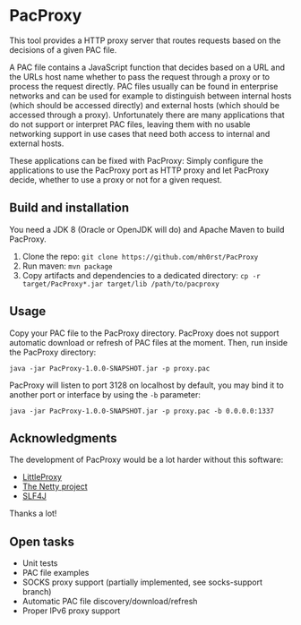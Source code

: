 # PacProxy
This tool provides a HTTP proxy server that routes requests based on the decisions of a given PAC file.

A PAC file contains a JavaScript function that decides based on a URL and the URLs host name whether to pass the request through a proxy or to process the request directly. PAC files usually can be found in enterprise networks and can be used for example to distinguish between internal hosts (which should be accessed directly) and external hosts (which should be accessed through a proxy). Unfortunately there are many applications that do not support or interpret PAC files, leaving them with no usable networking support in use cases that need both access to internal and external hosts.

These applications can be fixed with PacProxy: Simply configure the applications to use the PacProxy port as HTTP proxy and let PacProxy decide, whether to use a proxy or not for a given request.

## Build and installation
You need a JDK 8 (Oracle or OpenJDK will do) and Apache Maven to build PacProxy.
1. Clone the repo: ```git clone https://github.com/mh0rst/PacProxy```
2. Run maven: ```mvn package```
3. Copy artifacts and dependencies to a dedicated directory: ```cp -r target/PacProxy*.jar target/lib /path/to/pacproxy```

## Usage
Copy your PAC file to the PacProxy directory. PacProxy does not support automatic download or refresh of PAC files at the moment.
Then, run inside the PacProxy directory:

	java -jar PacProxy-1.0.0-SNAPSHOT.jar -p proxy.pac

PacProxy will listen to port 3128 on localhost by default, you may bind it to another port or interface by using the ```-b``` parameter:

	java -jar PacProxy-1.0.0-SNAPSHOT.jar -p proxy.pac -b 0.0.0.0:1337

## Acknowledgments
The development of PacProxy would be a lot harder without this software:
* [LittleProxy](https://github.com/adamfisk/LittleProxy)
* [The Netty project](https://netty.io/)
* [SLF4J](https://www.slf4j.org/)

Thanks a lot!

## Open tasks
* Unit tests
* PAC file examples
* SOCKS proxy support (partially implemented, see socks-support branch)
* Automatic PAC file discovery/download/refresh
* Proper IPv6 proxy support